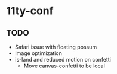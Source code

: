 # 11ty-conf

## TODO

* Safari issue with floating possum
* Image optimization
* is-land and reduced motion on confetti
	* Move canvas-confetti to be local